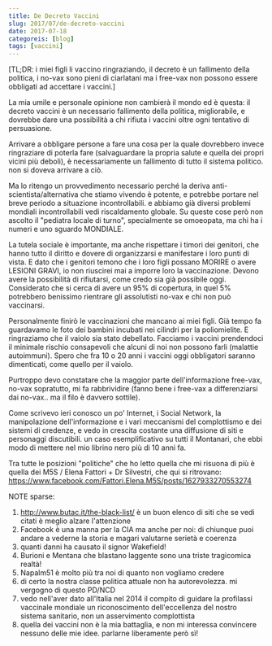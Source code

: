 ```yaml
---
title: De Decreto Vaccini
slug: 2017/07/de-decreto-vaccini
date: 2017-07-18
categoreis: [blog]
tags: [vaccini]
---
```


[TL;DR: i miei figli li vaccino ringraziando, il decreto è un fallimento della politica, i no-vax sono pieni di ciarlatani ma i free-vax non possono essere obbligati ad accettare i vaccini.]

La mia umile e personale opinione non cambierà il mondo ed è questa: il decreto vaccini è un necessario fallimento della politica, migliorabile, e dovrebbe dare una possibilità a chi rifiuta i vaccini oltre ogni tentativo di persuasione.

Arrivare a obbligare persone a fare una cosa per la quale dovrebbero invece ringraziare di poterla fare (salvaguardare la propria salute e quella dei propri vicini più deboli), è necessariamente un fallimento di tutto il sistema politico. non si doveva arrivare a ciò.

Ma lo ritengo un provvedimento necessario perché la deriva anti-scientista/alternativa che stiamo vivendo è potente, e potrebbe portare nel breve periodo a situazione incontrollabili. e abbiamo già diversi problemi mondiali incontrollabili vedi riscaldamento globale.
Su queste cose però non ascolto il "pediatra locale di turno", specialmente se omoeopata, ma chi ha i numeri e uno sguardo MONDIALE.

La tutela sociale è importante, ma anche rispettare i timori dei genitori, che hanno tutto il diritto e dovere di organizzarsi e manifestare i loro punti di vista.
E dato che i genitori temono che i loro figli possano MORIRE o avere LESIONI GRAVI, io non riuscirei mai a imporre loro la vaccinazione. Devono avere la possibilità di rifiutarsi, come credo sia già possibile oggi.
Considerato che si cerca di avere un 95% di copertura, in quel 5% potrebbero benissimo rientrare gli assolutisti no-vax e chi non può vaccinarsi.

Personalmente finirò le vaccinazioni che mancano ai miei figli. Già tempo fa guardavamo le foto dei bambini incubati nei cilindri per la poliomielite. E ringraziamo che il vaiolo sia stato debellato.
Facciamo i vaccini prendendoci il minimale rischio consapevoli che alcuni di noi non possono farli (malattie autoimmuni).
Spero che fra 10 o 20 anni i vaccini oggi obbligatori saranno dimenticati, come quello per il vaiolo.

Purtroppo devo constatare che la maggior parte dell'informazione free-vax, no-vax sopratutto, mi fa rabbrividire (fanno bene i free-vax a differenziarsi dai no-vax.. ma il filo è davvero sottile).

Come scrivevo ieri conosco un po' Internet, i Social Network, la manipolazione dell'informazione e i vari meccanismi del complottismo e dei sistemi di credenze, e vedo in crescita costante una diffusione di siti e personaggi discutibili. un caso esemplificativo su tutti il Montanari, che ebbi modo di mettere nel mio librino nero più di 10 anni fa.

Tra tutte le posizioni "politiche" che ho letto quella che mi risuona di più è quella dei M5S / Elena Fattori + Dr Silvestri, che qui si ritrovano: <https://www.facebook.com/Fattori.Elena.M5S/posts/1627933270553274>

NOTE sparse:

1. <http://www.butac.it/the-black-list/> è un buon elenco di siti che se vedi citati è meglio alzare l'attenzione
2. Facebook è una manna per la CIA ma anche per noi: di chiunque puoi andare a vederne la storia e magari valutarne serietà e coerenza
3. quanti danni ha causato il signor Wakefield!
4. Burioni e Mentana che blastano laggente sono una triste tragicomica realtà!
5. Napalm51 è molto più tra noi di quanto non vogliamo credere
6. di certo la nostra classe politica attuale non ha autorevolezza. mi vergogno di questo PD/NCD
7. vedo nell'aver dato all'Italia nel 2014 il compito di guidare la profilassi vaccinale mondiale un riconoscimento dell'eccellenza del nostro sistema sanitario, non un asservimento complottista
8. quella dei vaccini non è la mia battaglia, e non mi interessa convincere nessuno delle mie idee. parlarne liberamente però sì!
